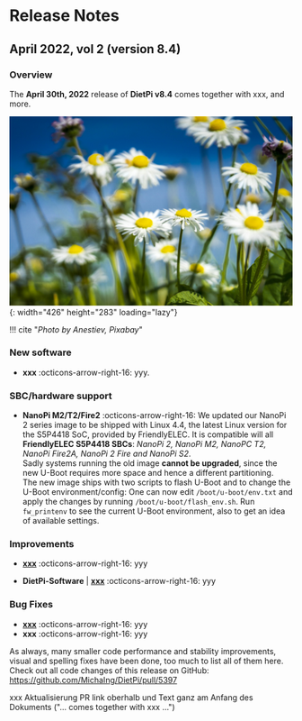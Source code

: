 # Release Notes

## April 2022, vol 2 (version 8.4)

### Overview

The **April 30th, 2022** release of **DietPi v8.4** comes together with xxx, and more.

![daisy flowers](../assets/images/dietpi-release-v8_4.jpg){: width="426" height="283" loading="lazy"}

!!! cite "_Photo by Anestiev, Pixabay_"

### New software

- **xxx** :octicons-arrow-right-16: yyy.

### SBC/hardware support

- **NanoPi M2/T2/Fire2** :octicons-arrow-right-16: We updated our NanoPi 2 series image to be shipped with Linux 4.4, the latest Linux version for the S5P4418 SoC, provided by FriendlyELEC. It is compatible will all **FriendlyELEC S5P4418 SBCs**: *NanoPi 2, NanoPi M2, NanoPC T2, NanoPi Fire2A, NanoPi 2 Fire and NanoPi S2*.  
Sadly systems running the old image **cannot be upgraded**, since the new U-Boot requires more space and hence a different partitioning.  
The new image ships with two scripts to flash U-Boot and to change the U-Boot environment/config: One can now edit `/boot/u-boot/env.txt` and apply the changes by running `/boot/u-boot/flash_env.sh`. Run `fw_printenv` to see the current U-Boot environment, also to get an idea of available settings.

### Improvements

- [**xxx**](../../dietpi_tools/#dietpi-banner) :octicons-arrow-right-16: yyy

- **DietPi-Software** | [**xxx**](../../software/camera/#motioneye) :octicons-arrow-right-16: yyy

### Bug Fixes

- [**xxx**](../../hardware/#nanopi-series-friendlyarm) :octicons-arrow-right-16: yyy
- **xxx** :octicons-arrow-right-16: yyy

As always, many smaller code performance and stability improvements, visual and spelling fixes have been done, too much to list all of them here. Check out all code changes of this release on GitHub: <https://github.com/MichaIng/DietPi/pull/5397>

xxx Aktualisierung PR link oberhalb und Text ganz am Anfang des Dokuments ("... comes together with xxx ...")
